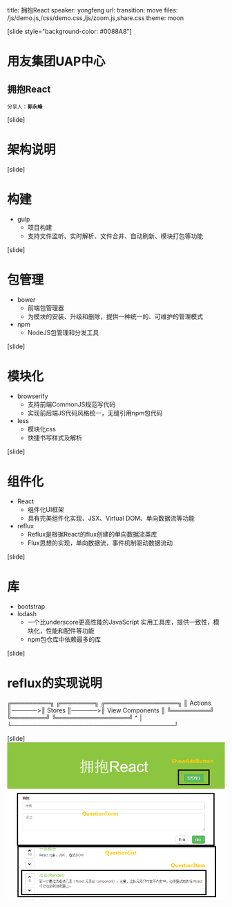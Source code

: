 title: 拥抱React
speaker: yongfeng
url: 
transition: move
files: /js/demo.js,/css/demo.css,/js/zoom.js,share.css
theme: moon

[slide style="background-color: #0088A8"]
# 用友集团UAP中心
## 拥抱React
<small>分享人：**郭永峰**</small>

[slide]
# 架构说明

[slide]
# 构建
* gulp
	* 项目构建
	* 支持文件监听、实时解析、文件合并、自动刷新、模块打包等功能

[slide]
# 包管理
* bower
	* 前端包管理器
	* 为模块的安装、升级和删除，提供一种统一的、可维护的管理模式
* npm
	* NodeJS包管理和分发工具

[slide]
# 模块化
* browserify
	* 支持前端CommonJS规范写代码
	* 实现前后端JS代码风格统一，无缝引用npm包代码
* less
	* 模块化css
	* 快捷书写样式及解析

[slide]
# 组件化
* React
	* 组件化UI框架
	* 具有完美组件化实现、JSX、Virtual DOM、单向数据流等功能
* reflux
	* Reflux是根据React的flux创建的单向数据流类库
	* Flux思想的实现，单向数据流，事件机制驱动数据流动

[slide]
# 库
* bootstrap
* lodash
	* 一个比underscore更高性能的JavaScript 实用工具库，提供一致性，模块化，性能和配件等功能
	* npm包仓库中依赖最多的库

[slide]
# reflux的实现说明

╔═════════╗       ╔════════╗       ╔═════════════════╗
║ Actions ║──────>║ Stores ║──────>║ View Components ║
╚═════════╝       ╚════════╝       ╚═════════════════╝
     ^                                      │
     └──────────────────────────────────────┘

[slide]
<img src="/images/components.png" >


